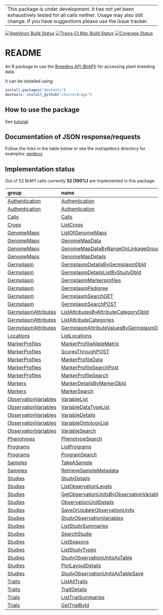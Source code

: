 
<!-- README.md is generated from README.Rmd. Please edit that file -->
|                                                                                                                                                                                      |
|--------------------------------------------------------------------------------------------------------------------------------------------------------------------------------------|
| This package is under development. It has not yet been exhaustively tested for all calls neither. Usage may also still change. If you have suggestions please use the issue tracker. |

[![AppVeyor Build Status](https://ci.appveyor.com/api/projects/status/github/c5sire/brapi?branch=master&svg=true)](https://ci.appveyor.com/project/c5sire/brapi) [![Travis-CI Mac Build Status](https://travis-ci.org/c5sire/brapi.svg?branch=master&label=Mac%20OSX)](https://travis-ci.org/c5sire/brapi) [![Coverage Status](https://img.shields.io/codecov/c/github/c5sire/brapi/master.svg)](https://codecov.io/github/c5sire/brapi?branch=master)

README
======

An R package to use the [Breeding API (BrAPI)](http://docs.brapi.apiary.io) for accessing plant breeding data.

It can be installed using:

``` r
install.packages("devtools")
devtools::install_github("c5sire/brapi")
```

How to use the package
----------------------

See [tutorial](https://github.com/c5sire/brapi/blob/master/inst/doc/tutorial.Rmd).

Documentation of JSON response/requests
---------------------------------------

Follow the links in the table below or see the inst/apidocs directory for examples: [apidocs](https://github.com/c5sire/brapi/blob/master/inst/apidocs/README.md)

Implementation status
---------------------

Out of 52 BrAPI calls currently **52 (100%)** are implemented in this package.

| group                                                                                                       | name                                                                                                                                                                     | R.function                                                                                                                                    |
|:------------------------------------------------------------------------------------------------------------|:-------------------------------------------------------------------------------------------------------------------------------------------------------------------------|:----------------------------------------------------------------------------------------------------------------------------------------------|
| [Authentication](https://github.com/plantbreeding/API/blob/master/Specification/Authentication)             | [Authentication](https://github.com/plantbreeding/API/blob/master/Specification/Authentication/Authentication.md)                                                        | [ba\_login](https://github.com/c5sire/brapi/blob/master/inst/apidocs/ba_login.md)                                                             |
| [Authentication](https://github.com/plantbreeding/API/blob/master/Specification/Authentication)             | [Authentication](https://github.com/plantbreeding/API/blob/master/Specification/Authentication/Authentication.md)                                                        | [ba\_logout](https://github.com/c5sire/brapi/blob/master/inst/apidocs/ba_logout.md)                                                           |
| [Calls](https://github.com/plantbreeding/API/blob/master/Specification/Calls)                               | [Calls](https://github.com/plantbreeding/API/blob/master/Specification/Calls/Calls.md)                                                                                   | [ba\_calls](https://github.com/c5sire/brapi/blob/master/inst/apidocs/ba_calls.md)                                                             |
| [Crops](https://github.com/plantbreeding/API/blob/master/Specification/Crops)                               | [ListCrops](https://github.com/plantbreeding/API/blob/master/Specification/Crops/ListCrops.md)                                                                           | [ba\_crops](https://github.com/c5sire/brapi/blob/master/inst/apidocs/ba_crops.md)                                                             |
| [GenomeMaps](https://github.com/plantbreeding/API/blob/master/Specification/GenomeMaps)                     | [ListOfGenomeMaps](https://github.com/plantbreeding/API/blob/master/Specification/GenomeMaps/ListOfGenomeMaps.md)                                                        | [ba\_genomemaps](https://github.com/c5sire/brapi/blob/master/inst/apidocs/ba_genomemaps.md)                                                   |
| [GenomeMaps](https://github.com/plantbreeding/API/blob/master/Specification/GenomeMaps)                     | [GenomeMapData](https://github.com/plantbreeding/API/blob/master/Specification/GenomeMaps/GenomeMapData.md)                                                              | [ba\_genomemaps\_data](https://github.com/c5sire/brapi/blob/master/inst/apidocs/ba_genomemaps_data.md)                                        |
| [GenomeMaps](https://github.com/plantbreeding/API/blob/master/Specification/GenomeMaps)                     | [GenomeMapDataByRangeOnLinkageGroup](https://github.com/plantbreeding/API/blob/master/Specification/GenomeMaps/GenomeMapDataByRangeOnLinkageGroup.md)                    | [ba\_genomemaps\_data\_range](https://github.com/c5sire/brapi/blob/master/inst/apidocs/ba_genomemaps_data_range.md)                           |
| [GenomeMaps](https://github.com/plantbreeding/API/blob/master/Specification/GenomeMaps)                     | [GenomeMapDetails](https://github.com/plantbreeding/API/blob/master/Specification/GenomeMaps/GenomeMapDetails.md)                                                        | [ba\_genomemaps\_details](https://github.com/c5sire/brapi/blob/master/inst/apidocs/ba_genomemaps_details.md)                                  |
| [Germplasm](https://github.com/plantbreeding/API/blob/master/Specification/Germplasm)                       | [GermplasmDetailsByGermplasmDbId](https://github.com/plantbreeding/API/blob/master/Specification/Germplasm/GermplasmDetailsByGermplasmDbId.md)                           | [ba\_germplasm\_details](https://github.com/c5sire/brapi/blob/master/inst/apidocs/ba_germplasm_details.md)                                    |
| [Germplasm](https://github.com/plantbreeding/API/blob/master/Specification/Germplasm)                       | [GermplasmDetailsListByStudyDbId](https://github.com/plantbreeding/API/blob/master/Specification/Germplasm/GermplasmDetailsListByStudyDbId.md)                           | [ba\_germplasm\_details\_study](https://github.com/c5sire/brapi/blob/master/inst/apidocs/ba_germplasm_details_study.md)                       |
| [Germplasm](https://github.com/plantbreeding/API/blob/master/Specification/Germplasm)                       | [GermplasmMarkerprofiles](https://github.com/plantbreeding/API/blob/master/Specification/Germplasm/GermplasmMarkerprofiles.md)                                           | [ba\_germplasm\_markerprofiles](https://github.com/c5sire/brapi/blob/master/inst/apidocs/ba_germplasm_markerprofiles.md)                      |
| [Germplasm](https://github.com/plantbreeding/API/blob/master/Specification/Germplasm)                       | [GermplasmPedigree](https://github.com/plantbreeding/API/blob/master/Specification/Germplasm/GermplasmPedigree.md)                                                       | [ba\_germplasm\_pedigree](https://github.com/c5sire/brapi/blob/master/inst/apidocs/ba_germplasm_pedigree.md)                                  |
| [Germplasm](https://github.com/plantbreeding/API/blob/master/Specification/Germplasm)                       | [GermplasmSearchGET](https://github.com/plantbreeding/API/blob/master/Specification/Germplasm/GermplasmSearchGET.md)                                                     | [ba\_germplasm\_search](https://github.com/c5sire/brapi/blob/master/inst/apidocs/ba_germplasm_search.md)                                      |
| [Germplasm](https://github.com/plantbreeding/API/blob/master/Specification/Germplasm)                       | [GermplasmSearchPOST](https://github.com/plantbreeding/API/blob/master/Specification/Germplasm/GermplasmSearchPOST.md)                                                   | [ba\_germplasm\_search](https://github.com/c5sire/brapi/blob/master/inst/apidocs/ba_germplasm_search.md)                                      |
| [GermplasmAttributes](https://github.com/plantbreeding/API/blob/master/Specification/GermplasmAttributes)   | [ListAttributesByAttributeCategoryDbId](https://github.com/plantbreeding/API/blob/master/Specification/GermplasmAttributes/ListAttributesByAttributeCategoryDbId.md)     | [ba\_germplasmattributes](https://github.com/c5sire/brapi/blob/master/inst/apidocs/ba_germplasmattributes.md)                                 |
| [GermplasmAttributes](https://github.com/plantbreeding/API/blob/master/Specification/GermplasmAttributes)   | [ListAttributeCategories](https://github.com/plantbreeding/API/blob/master/Specification/GermplasmAttributes/ListAttributeCategories.md)                                 | [ba\_germplasmattributes\_categories](https://github.com/c5sire/brapi/blob/master/inst/apidocs/ba_germplasmattributes_categories.md)          |
| [GermplasmAttributes](https://github.com/plantbreeding/API/blob/master/Specification/GermplasmAttributes)   | [GermplasmAttributeValuesByGermplasmDbId](https://github.com/plantbreeding/API/blob/master/Specification/GermplasmAttributes/GermplasmAttributeValuesByGermplasmDbId.md) | [ba\_germplasmattributes\_details](https://github.com/c5sire/brapi/blob/master/inst/apidocs/ba_germplasmattributes_details.md)                |
| [Locations](https://github.com/plantbreeding/API/blob/master/Specification/Locations)                       | [ListLocations](https://github.com/plantbreeding/API/blob/master/Specification/Locations/ListLocations.md)                                                               | [ba\_locations](https://github.com/c5sire/brapi/blob/master/inst/apidocs/ba_locations.md)                                                     |
| [MarkerProfiles](https://github.com/plantbreeding/API/blob/master/Specification/MarkerProfiles)             | [MarkerProfileAlleleMatrix](https://github.com/plantbreeding/API/blob/master/Specification/MarkerProfiles/MarkerProfileAlleleMatrix.md)                                  | [ba\_markerprofiles\_allelematrix\_search](https://github.com/c5sire/brapi/blob/master/inst/apidocs/ba_markerprofiles_allelematrix_search.md) |
| [MarkerProfiles](https://github.com/plantbreeding/API/blob/master/Specification/MarkerProfiles)             | [ScoresThroughPOST](https://github.com/plantbreeding/API/blob/master/Specification/MarkerProfiles/ScoresThroughPOST.md)                                                  | [ba\_markerprofiles\_allelematrix\_search](https://github.com/c5sire/brapi/blob/master/inst/apidocs/ba_markerprofiles_allelematrix_search.md) |
| [MarkerProfiles](https://github.com/plantbreeding/API/blob/master/Specification/MarkerProfiles)             | [MarkerProfileData](https://github.com/plantbreeding/API/blob/master/Specification/MarkerProfiles/MarkerProfileData.md)                                                  | [ba\_markerprofiles\_details](https://github.com/c5sire/brapi/blob/master/inst/apidocs/ba_markerprofiles_details.md)                          |
| [MarkerProfiles](https://github.com/plantbreeding/API/blob/master/Specification/MarkerProfiles)             | [MarkerProfileSearchPost](https://github.com/plantbreeding/API/blob/master/Specification/MarkerProfiles/MarkerProfileSearchPost.md)                                      | [ba\_markerprofiles\_search](https://github.com/c5sire/brapi/blob/master/inst/apidocs/ba_markerprofiles_search.md)                            |
| [MarkerProfiles](https://github.com/plantbreeding/API/blob/master/Specification/MarkerProfiles)             | [MarkerProfileSearch](https://github.com/plantbreeding/API/blob/master/Specification/MarkerProfiles/MarkerProfileSearch.md)                                              | [ba\_markerprofiles\_search](https://github.com/c5sire/brapi/blob/master/inst/apidocs/ba_markerprofiles_search.md)                            |
| [Markers](https://github.com/plantbreeding/API/blob/master/Specification/Markers)                           | [MarkerDetailsByMarkerDbId](https://github.com/plantbreeding/API/blob/master/Specification/Markers/MarkerDetailsByMarkerDbId.md)                                         | [ba\_markers\_details](https://github.com/c5sire/brapi/blob/master/inst/apidocs/ba_markers_details.md)                                        |
| [Markers](https://github.com/plantbreeding/API/blob/master/Specification/Markers)                           | [MarkerSearch](https://github.com/plantbreeding/API/blob/master/Specification/Markers/MarkerSearch.md)                                                                   | [ba\_markers\_search](https://github.com/c5sire/brapi/blob/master/inst/apidocs/ba_markers_search.md)                                          |
| [ObservationVariables](https://github.com/plantbreeding/API/blob/master/Specification/ObservationVariables) | [VariableList](https://github.com/plantbreeding/API/blob/master/Specification/ObservationVariables/VariableList.md)                                                      | [ba\_observationvariables](https://github.com/c5sire/brapi/blob/master/inst/apidocs/ba_observationvariables.md)                               |
| [ObservationVariables](https://github.com/plantbreeding/API/blob/master/Specification/ObservationVariables) | [VariableDataTypeList](https://github.com/plantbreeding/API/blob/master/Specification/ObservationVariables/VariableDataTypeList.md)                                      | [ba\_observationvariables\_datatypes](https://github.com/c5sire/brapi/blob/master/inst/apidocs/ba_observationvariables_datatypes.md)          |
| [ObservationVariables](https://github.com/plantbreeding/API/blob/master/Specification/ObservationVariables) | [VariableDetails](https://github.com/plantbreeding/API/blob/master/Specification/ObservationVariables/VariableDetails.md)                                                | [ba\_observationvariables\_details](https://github.com/c5sire/brapi/blob/master/inst/apidocs/ba_observationvariables_details.md)              |
| [ObservationVariables](https://github.com/plantbreeding/API/blob/master/Specification/ObservationVariables) | [VariableOntologyList](https://github.com/plantbreeding/API/blob/master/Specification/ObservationVariables/VariableOntologyList.md)                                      | [ba\_observationvariables\_ontologies](https://github.com/c5sire/brapi/blob/master/inst/apidocs/ba_observationvariables_ontologies.md)        |
| [ObservationVariables](https://github.com/plantbreeding/API/blob/master/Specification/ObservationVariables) | [VariableSearch](https://github.com/plantbreeding/API/blob/master/Specification/ObservationVariables/VariableSearch.md)                                                  | [ba\_observationvariables\_search](https://github.com/c5sire/brapi/blob/master/inst/apidocs/ba_observationvariables_search.md)                |
| [Phenotypes](https://github.com/plantbreeding/API/blob/master/Specification/Phenotypes)                     | [PhenotypeSearch](https://github.com/plantbreeding/API/blob/master/Specification/Phenotypes/PhenotypeSearch.md)                                                          | [ba\_phenotype\_search](https://github.com/c5sire/brapi/blob/master/inst/apidocs/ba_phenotype_search.md)                                      |
| [Programs](https://github.com/plantbreeding/API/blob/master/Specification/Programs)                         | [ListPrograms](https://github.com/plantbreeding/API/blob/master/Specification/Programs/ListPrograms.md)                                                                  | [ba\_programs](https://github.com/c5sire/brapi/blob/master/inst/apidocs/ba_programs.md)                                                       |
| [Programs](https://github.com/plantbreeding/API/blob/master/Specification/Programs)                         | [ProgramSearch](https://github.com/plantbreeding/API/blob/master/Specification/Programs/ProgramSearch.md)                                                                | [ba\_programs\_search](https://github.com/c5sire/brapi/blob/master/inst/apidocs/ba_programs_search.md)                                        |
| [Samples](https://github.com/plantbreeding/API/blob/master/Specification/Samples)                           | [TakeASample](https://github.com/plantbreeding/API/blob/master/Specification/Samples/TakeASample.md)                                                                     | [ba\_samples\_save](https://github.com/c5sire/brapi/blob/master/inst/apidocs/ba_samples_save.md)                                              |
| [Samples](https://github.com/plantbreeding/API/blob/master/Specification/Samples)                           | [RetrieveSampleMetadata](https://github.com/plantbreeding/API/blob/master/Specification/Samples/RetrieveSampleMetadata.md)                                               | [ba\_samples](https://github.com/c5sire/brapi/blob/master/inst/apidocs/ba_samples.md)                                                         |
| [Studies](https://github.com/plantbreeding/API/blob/master/Specification/Studies)                           | [StudyDetails](https://github.com/plantbreeding/API/blob/master/Specification/Studies/StudyDetails.md)                                                                   | [ba\_studies\_details](https://github.com/c5sire/brapi/blob/master/inst/apidocs/ba_studies_details.md)                                        |
| [Studies](https://github.com/plantbreeding/API/blob/master/Specification/Studies)                           | [ListObservationLevels](https://github.com/plantbreeding/API/blob/master/Specification/Studies/ListObservationLevels.md)                                                 | [ba\_studies\_observationlevels](https://github.com/c5sire/brapi/blob/master/inst/apidocs/ba_studies_observationlevels.md)                    |
| [Studies](https://github.com/plantbreeding/API/blob/master/Specification/Studies)                           | [GetObservationUnitsByObservationVariableIds](https://github.com/plantbreeding/API/blob/master/Specification/Studies/GetObservationUnitsByObservationVariableIds.md)     | [ba\_studies\_observations](https://github.com/c5sire/brapi/blob/master/inst/apidocs/ba_studies_observations.md)                              |
| [Studies](https://github.com/plantbreeding/API/blob/master/Specification/Studies)                           | [ObservationUnitDetails](https://github.com/plantbreeding/API/blob/master/Specification/Studies/ObservationUnitDetails.md)                                               | [ba\_studies\_observationunits](https://github.com/c5sire/brapi/blob/master/inst/apidocs/ba_studies_observationunits.md)                      |
| [Studies](https://github.com/plantbreeding/API/blob/master/Specification/Studies)                           | [SaveOrUpdateObservationUnits](https://github.com/plantbreeding/API/blob/master/Specification/Studies/SaveOrUpdateObservationUnits.md)                                   | [ba\_studies\_observationunits\_save](https://github.com/c5sire/brapi/blob/master/inst/apidocs/ba_studies_observationunits_save.md)           |
| [Studies](https://github.com/plantbreeding/API/blob/master/Specification/Studies)                           | [StudyObservationVariables](https://github.com/plantbreeding/API/blob/master/Specification/Studies/StudyObservationVariables.md)                                         | [ba\_studies\_observationvariables](https://github.com/c5sire/brapi/blob/master/inst/apidocs/ba_studies_observationvariables.md)              |
| [Studies](https://github.com/plantbreeding/API/blob/master/Specification/Studies)                           | [ListStudySummaries](https://github.com/plantbreeding/API/blob/master/Specification/Studies/ListStudySummaries.md)                                                       | [ba\_studies\_search](https://github.com/c5sire/brapi/blob/master/inst/apidocs/ba_studies_search.md)                                          |
| [Studies](https://github.com/plantbreeding/API/blob/master/Specification/Studies)                           | [SearchStudie](https://github.com/plantbreeding/API/blob/master/Specification/Studies/SearchStudie.md)                                                                   | [ba\_studies\_search](https://github.com/c5sire/brapi/blob/master/inst/apidocs/ba_studies_search.md)                                          |
| [Studies](https://github.com/plantbreeding/API/blob/master/Specification/Studies)                           | [ListSeasons](https://github.com/plantbreeding/API/blob/master/Specification/Studies/ListSeasons.md)                                                                     | [ba\_studies\_seasons](https://github.com/c5sire/brapi/blob/master/inst/apidocs/ba_studies_seasons.md)                                        |
| [Studies](https://github.com/plantbreeding/API/blob/master/Specification/Studies)                           | [ListStudyTypes](https://github.com/plantbreeding/API/blob/master/Specification/Studies/ListStudyTypes.md)                                                               | [ba\_studies\_studytypes](https://github.com/c5sire/brapi/blob/master/inst/apidocs/ba_studies_studytypes.md)                                  |
| [Studies](https://github.com/plantbreeding/API/blob/master/Specification/Studies)                           | [StudyObservationUnitsAsTable](https://github.com/plantbreeding/API/blob/master/Specification/Studies/StudyObservationUnitsAsTable.md)                                   | [ba\_studies\_table](https://github.com/c5sire/brapi/blob/master/inst/apidocs/ba_studies_table.md)                                            |
| [Studies](https://github.com/plantbreeding/API/blob/master/Specification/Studies)                           | [PlotLayoutDetails](https://github.com/plantbreeding/API/blob/master/Specification/Studies/PlotLayoutDetails.md)                                                         | [ba\_studies\_layout](https://github.com/c5sire/brapi/blob/master/inst/apidocs/ba_studies_layout.md)                                          |
| [Studies](https://github.com/plantbreeding/API/blob/master/Specification/Studies)                           | [StudyObservationUnitsAsTableSave](https://github.com/plantbreeding/API/blob/master/Specification/Studies/StudyObservationUnitsAsTableSave.md)                           | [ba\_studies\_table\_save](https://github.com/c5sire/brapi/blob/master/inst/apidocs/ba_studies_table_save.md)                                 |
| [Traits](https://github.com/plantbreeding/API/blob/master/Specification/Traits)                             | [ListAllTraits](https://github.com/plantbreeding/API/blob/master/Specification/Traits/ListAllTraits.md)                                                                  | [ba\_traits](https://github.com/c5sire/brapi/blob/master/inst/apidocs/ba_traits.md)                                                           |
| [Traits](https://github.com/plantbreeding/API/blob/master/Specification/Traits)                             | [TraitDetails](https://github.com/plantbreeding/API/blob/master/Specification/Traits/TraitDetails.md)                                                                    | [ba\_traits\_details](https://github.com/c5sire/brapi/blob/master/inst/apidocs/ba_traits_details.md)                                          |
| [Trials](https://github.com/plantbreeding/API/blob/master/Specification/Trials)                             | [ListTrialSummaries](https://github.com/plantbreeding/API/blob/master/Specification/Trials/ListTrialSummaries.md)                                                        | [ba\_trials](https://github.com/c5sire/brapi/blob/master/inst/apidocs/ba_trials.md)                                                           |
| [Trials](https://github.com/plantbreeding/API/blob/master/Specification/Trials)                             | [GetTrialById](https://github.com/plantbreeding/API/blob/master/Specification/Trials/GetTrialById.md)                                                                    | [ba\_trials\_details](https://github.com/c5sire/brapi/blob/master/inst/apidocs/ba_trials_details.md)                                          |
